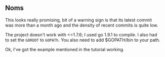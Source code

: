 Noms
----

This looks really promising, bit of a warning sign is that its latest commit was more than a month ago 
and the density of recent commits is quite low.

The project doesn't work with <=1.7.6; I used go 1.9.1 to compile. I also had to set the `GOROOT` to `GOPATh`.
You also need to add $GOPATH/bin to your path.


Ok, I've got the example mentioned in the tutorial working.


